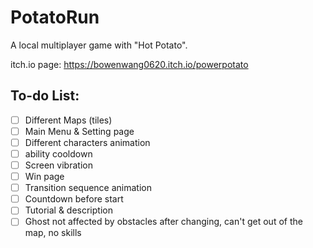 # PotatoRun
 A local multiplayer game with "Hot Potato".

itch.io page: https://bowenwang0620.itch.io/powerpotato



## To-do List:

- [ ] Different Maps (tiles)
- [ ] Main Menu & Setting page
- [ ] Different characters animation
- [ ] ability cooldown
- [ ] Screen vibration
- [ ] Win page
- [ ] Transition sequence animation
- [ ] Countdown before start
- [ ] Tutorial & description
- [ ] Ghost not affected by obstacles after changing, can't get out of the map, no skills
